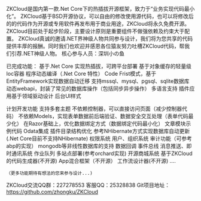 ZKCloud是国内第一款.Net Core下的热插拔开源框架，致力于“业务实现代码最小化”。
ZKCloud基于BSD开源协议，可以自由的修改使用源代码，也可以将修改后的的代码作为开源或专用软件再发布用于商业用途，ZKCloud将永久免费开源。
ZKCloud目前处于起步阶段，主要设计原则是重要组件不做强依赖及约束大于配置。
ZKCloud真诚的邀请.NET界神级人物共同参与设计，我们将为您共享的代码提供丰厚的报酬。同时我们也欢迎并感恩各位猿友努力吐槽ZKCloud代码，帮我们引荐.NET神级人物。
核心参与人员：深圳小の鱼

	
已完成功能：
	基于.Net Core 实现热插拔，可跨平台部署
	基于对象缓存的轻量级Ioc容器
	程序动态编译（.Net Core 特性）
	Code Frist模式，基于EntityFramework实现数据自动迁移
	支持mssql、mysql、pgsql、sqlite数据库
	动态webapi，封装了常见的数据库操作（包括同步异步操作）
	多语言支持
	插件应用基于领域驱动设计
	后台UI样式

	

计划开发功能
	支持多套主题
	不依赖控制器，可以直接访问页面（减少控制器代码）
	不依赖Models，实现表单数据前后端验证、数据安全交互处理（表单代码最少化）
	在Razor基础上，优化数据绑定方式（数据绑定代码最小化）
	文章模块示例代码
	Odata集成
	插件目录结构优化
	参考NHibernate方式实现数据库自动更新(.Net Core目前不支持NHibernate)
	权限系统
	用户、组织系统
	审计功能（可参考abp的实现）
	mongodb等非线性数据库的支持
	数据回调
	事件总线
	消息推送、即时通讯系统
	作业队列
	多站点部署(参考orchard实现)
	开源商城系统
	基于ZKCloud的代码生成器(不开源)
	App混合框架（不开源） 
	工作流设计器(不开源)
	....

	（更多功能期待有想法的您来参与设计...)


ZKCloud交流QQ群：227278553
客服QQ：25328838
Git项目地址：https://github.com/zhongku/ZKCloud 
